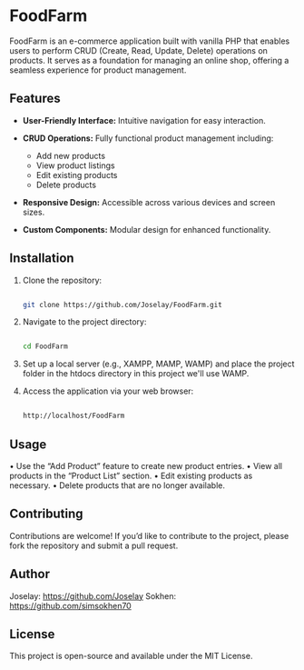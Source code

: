 # FoodFarm

FoodFarm is an e-commerce application built with vanilla PHP that enables users to perform CRUD (Create, Read, Update, Delete) operations on products. It serves as a foundation for managing an online shop, offering a seamless experience for product management.

## Features

- **User-Friendly Interface:** Intuitive navigation for easy interaction.
  
- **CRUD Operations:** Fully functional product management including:
  
  - Add new products
  - View product listings
  - Edit existing products
  - Delete products
- **Responsive Design:** Accessible across various devices and screen sizes.
  
- **Custom Components:** Modular design for enhanced functionality.

## Installation

1. Clone the repository:
   
   ```bash
   
   git clone https://github.com/Joselay/FoodFarm.git

2.	Navigate to the project directory:
   
     ```bash

     cd FoodFarm

3.	Set up a local server (e.g., XAMPP, MAMP, WAMP) and place the project folder in the htdocs directory in this project we'll use WAMP.
   
4.	Access the application via your web browser:

      ```bash

      http://localhost/FoodFarm

## Usage

•	Use the “Add Product” feature to create new product entries.
•	View all products in the “Product List” section.
•	Edit existing products as necessary.
•	Delete products that are no longer available.

## Contributing

Contributions are welcome! If you’d like to contribute to the project, please fork the repository and submit a pull request.

## Author

Joselay: https://github.com/Joselay
Sokhen: https://github.com/simsokhen70


## License

This project is open-source and available under the MIT License.
